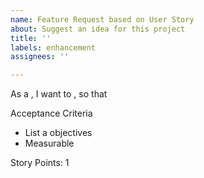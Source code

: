 ```yaml
---
name: Feature Request based on User Story
about: Suggest an idea for this project
title: ''
labels: enhancement
assignees: ''

---
```


As a <user>, I want to <do-something>, so that <benefit>

Acceptance Criteria
 - List a objectives
 - Measurable

Story Points: 1
